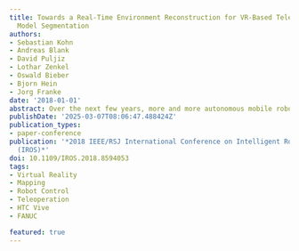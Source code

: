 ```yaml
---
title: Towards a Real-Time Environment Reconstruction for VR-Based Teleoperation Through
  Model Segmentation
authors:
- Sebastian Kohn
- Andreas Blank
- David Puljiz
- Lothar Zenkel
- Oswald Bieber
- Bjorn Hein
- Jorg Franke
date: '2018-01-01'
abstract: Over the next few years, more and more autonomous mobile robot systems will find their way into modern shop floors. However, it will be necessary to provide human-machine interfaces for interventions in unexpected situations like system-deadlocks, algorithm failures or inabilities. Using virtual or mixed reality-technologies, multi-modal teleoperation offers potential for being a suitable human-machine interface. Essential challenges in this field are, among others, a real-time remote control, a time-efficient and holistic environment detection using multiple sensors, a noise-reduced visualization of sensor-data, and capabilities of object recognition. This paper summarizes research results regarding an architecture capable of a near realtime, interoperable, and operator-supporting teleoperation. The focus of this paper is on a method to efficiently process and visualize point-clouds to meet high frame rate demands of virtual reality applications. To provide near real-time feedback of the robot and its environment over large distances, the presented method is capable to segment known objects from unknown objects to reduce bandwidth requirements. The results of this paper were evaluated using a industrial articulated robotic arm for teleoperation via a long distance UDP/IP communication.
publishDate: '2025-03-07T08:06:47.488424Z'
publication_types:
- paper-conference
publication: '*2018 IEEE/RSJ International Conference on Intelligent Robots and Systems
  (IROS)*'
doi: 10.1109/IROS.2018.8594053
tags:
- Virtual Reality
- Mapping
- Robot Control
- Teleoperation 
- HTC Vive
- FANUC

featured: true
---
```

